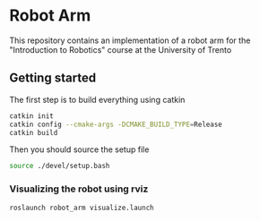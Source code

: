 # Robot Arm

This repository contains an implementation of a robot arm for the "Introduction to Robotics" course at the University of Trento

## Getting started

The first step is to build everything using catkin
```bash
catkin init
catkin config --cmake-args -DCMAKE_BUILD_TYPE=Release
catkin build
```

Then you should source the setup file
```bash
source ./devel/setup.bash
```


### Visualizing the robot using rviz
```bash
roslaunch robot_arm visualize.launch
```
